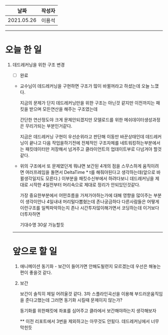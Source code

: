 |    날짜    | 작성자 |
| :--------: | :----: |
| 2021.05.26 | 이용석 |

--------

# 오늘 한 일

1. 데드레커닝을 위한 구조 변경

   - [ ] 완료

   - 교수님이 데드레커닝을 구현하면 구조가 많이 바뀔꺼라고 하셨는데 오늘 느꼈다.

     지금의 문제가 단지 데드레커닝만을 위한 구조는 아닌것 같지만 이전까지는 패킷을 받으며 모든연산을 해주는 구조였는데 

     간단한 연산정도야 크게 문제안되겠지만 모델로드를 위한 메쉬데이터생성과정은 무리가되는 부분인거같다.

     지금은 데드레커닝 구현이 우선순위라고 판단해 이동만 바꾼상태인데 데드레커닝이 끝나고 다음 작업을하기전에 전체적인 구조자체를 네트워킹하는부분에서는 패킷데이터만 저장해서 넘겨주고 클라이언트의 업데이트부로 다넘겨야 할것 같다.

   - 위의 구조에서 또 문제였던게 뭐냐면 보간된 4개의 점을 스무스하게 움직이려면 여러프레임을 돌면서 DeltaTime * t를 해줘야된다고 생각하는데(앞으로 바뀔생각일지도 모른다.) 이부분을 패킷수신부에서 하려다보니 데드레커닝을 제대로 시작한 4일전부터 머리속으로 제대로 정리가 안되있던것같다. 

     가장 중요한부분에서 어떤흐름을 가져가야하는가에 대해 영향을 많이주는 부분이 생각이안나 4일내내 머리털다뽑혔는데 존나궁금하다 다른사람들은 어떻게 이런구조를 일찍파악하는지 존나 시간투자많이해가면서 코딩하는데 이거보다 더투자하면 

     기대수명 30살 가능할듯

   ----

   # 앞으로 할 일

   1. 애니메이션 동기화 - 보간이 들어가면 안해도될련지 모르겠는데 우선은 해놓는 편이 좋을것 같다.

   2. 보간

      보간이 솔직히 제일 어려울것 같다. 3차 스플라인곡선을 이용해 부드러운움직임을 준다고했는데 그러면 동기화 시킬때 문제이지 않는가?

      동기화를 위한패킷에 좌표를 심어주고 클라에서 보간해야하는지 생각해보자

      

      ** 이전 리포트에서 3번을 제외하고는 아무것도 안됬다. 데드레커닝에서 너무막힌듯











